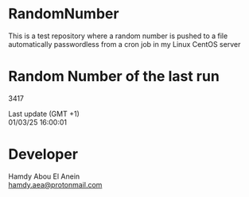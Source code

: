 # RandomNumber    
This is a test repository where a random number is pushed to a file automatically passwordless from a cron job in my Linux CentOS server    
# Random Number of the last run   
3417
      
Last update (GMT +1)    
01/03/25 16:00:01
# Developer    
Hamdy Abou El Anein   
hamdy.aea@protonmail.com
